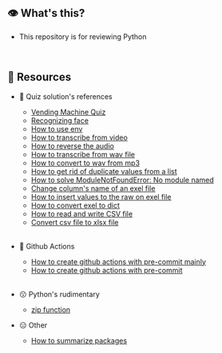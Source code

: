 ## 👁️ What's this?
- This repository is for reviewing Python

<br>

## 🐔 Resources
- 🥝 Quiz solution's references
    - [Vending Machine Quiz](http://devtesting.jp/tddbc/?TDDBC大阪2.0%2F課題)
    - [Recognizing face](https://www.tech-teacher.jp/blog/image-processing-python/)
    - [How to use env](https://www.insource.co.jp/python-gakuin/mail-backnumber/vol30.html)
    - [How to transcribe from video](https://note.com/haruaki12/n/n8c14516e79e7)
    - [How to reverse the audio](https://algorithm.joho.info/programming/python/pydub-reverse-repeat/)
    - [How to transcribe from wav file](https://self-development.info/pythonで音声からテキストへ変換【speechrecognition】/)
    - [How to convert to wav from mp3](https://self-development.info/【簡単】pythonで動画から音声（mp3・wav）を抽出する方/)
    - [How to get rid of duplicate values from a list](https://note.nkmk.me/python-list-unique-duplicate/)
    - [How to solve ModuleNotFoundError: No module named](https://qiita.com/ymto/items/e00e95543aab2d4d45ee)
    - [Change column's name of an exel file](https://utataneblog760.com/004columnchange/)
    - [How to insert values to the raw on exel file](https://tonari-it.com/python-openpyxl-beginner-edit-excel/)
    - [How to convert exel to dict](https://gammasoft.jp/blog/read-rows-of-excel-sheet-using-python/)
    - [How to read and write CSV file](https://note.nkmk.me/python-csv-reader-writer/)
    - [Convert csv file to xlsx file](https://genchan.net/it/programming/python/8144/)

    <br>

- 🍕 Github Actions
    - [How to create github actions with pre-commit mainly](https://zenn.dev/ikura1/articles/ea4031e5bacdb3023658)
    - [How to create github actions with pre-commit](https://zenn.dev/erueru_tech/articles/d45ab27ec83927)

    <br>

- 😗 Python's rudimentary
    - [zip function](https://gammasoft.jp/support/python-helpful-techniques/#zip)

- 😑 Other
    - [How to summarize packages](https://qiita.com/neko-kamaboko/items/2d59022bbc7e314f1f11)
